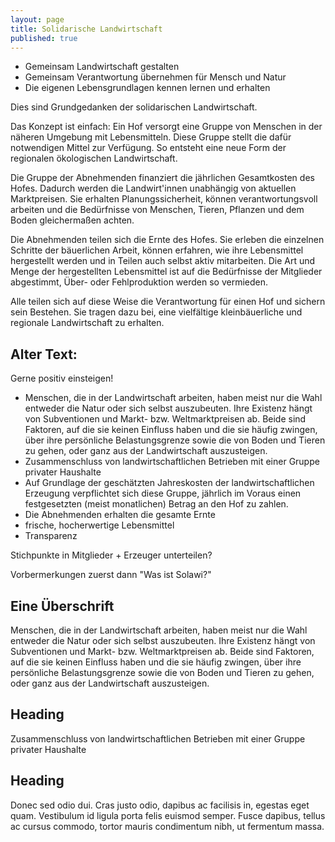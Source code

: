 ```yaml
---
layout: page
title: Solidarische Landwirtschaft
published: true
---
```





- Gemeinsam Landwirtschaft gestalten
- Gemeinsam Verantwortung übernehmen für Mensch und Natur
- Die eigenen Lebensgrundlagen kennen lernen und erhalten

Dies sind Grundgedanken der solidarischen Landwirtschaft. 

Das Konzept ist einfach: Ein Hof versorgt eine Gruppe von Menschen in der näheren Umgebung mit Lebensmitteln. Diese Gruppe stellt die dafür notwendigen Mittel zur Verfügung. So entsteht eine neue Form der regionalen ökologischen Landwirtschaft.

Die Gruppe der Abnehmenden finanziert die jährlichen Gesamtkosten des Hofes. Dadurch werden die Landwirt'innen unabhängig von aktuellen Marktpreisen. Sie erhalten Planungssicherheit, können verantwortungsvoll arbeiten und die Bedürfnisse von Menschen, Tieren, Pflanzen und dem Boden gleichermaßen achten. 

Die Abnehmenden teilen sich die Ernte des Hofes. Sie erleben die einzelnen Schritte der bäuerlichen Arbeit, können erfahren, wie ihre Lebensmittel hergestellt werden und in Teilen auch selbst aktiv mitarbeiten. Die Art und Menge der hergestellten Lebensmittel ist auf die Bedürfnisse der Mitglieder abgestimmt, Über- oder Fehlproduktion werden so vermieden. 

Alle teilen sich auf diese Weise die Verantwortung für einen Hof und sichern sein Bestehen. Sie tragen dazu bei, eine vielfältige kleinbäuerliche und regionale Landwirtschaft zu erhalten.







## Alter Text:
Gerne positiv einsteigen!

- Menschen, die in der Landwirtschaft arbeiten, haben meist nur die Wahl entweder die Natur oder sich selbst auszubeuten. Ihre Existenz hängt von Subventionen und  Markt- bzw. Weltmarktpreisen ab. Beide sind Faktoren, auf die sie keinen Einfluss haben und die sie häufig zwingen, über ihre persönliche Belastungsgrenze sowie die von Boden und Tieren zu gehen, oder ganz aus der Landwirtschaft auszusteigen.
-  Zusammenschluss von landwirtschaftlichen Betrieben mit einer Gruppe privater Haushalte
- Auf Grundlage der geschätzten Jahreskosten der landwirtschaftlichen Erzeugung verpflichtet sich diese Gruppe, jährlich im Voraus einen festgesetzten (meist monatlichen) Betrag an den Hof zu zahlen. 
- Die Abnehmenden erhalten die gesamte Ernte
- frische, hocherwertige Lebensmittel
- Transparenz

Stichpunkte in Mitglieder + Erzeuger unterteilen?

Vorbermerkungen zuerst
dann "Was ist Solawi?"

<div class="row">
  <div class="col-lg-4">
    <h2>Eine Überschrift</h2>
    <p>Menschen, die in der Landwirtschaft arbeiten, haben meist nur die Wahl entweder die Natur oder sich selbst auszubeuten. Ihre Existenz hängt von Subventionen und  Markt- bzw. Weltmarktpreisen ab. Beide sind Faktoren, auf die sie keinen Einfluss haben und die sie häufig zwingen, über ihre persönliche Belastungsgrenze sowie die von Boden und Tieren zu gehen, oder ganz aus der Landwirtschaft auszusteigen.</p>
  </div>
  <div class="col-lg-4">
    <h2>Heading</h2>
    <p>Zusammenschluss von landwirtschaftlichen Betrieben mit einer Gruppe privater Haushalte</p>
  </div>
  <div class="col-lg-4">
    <h2>Heading</h2>
    <p>Donec sed odio dui. Cras justo odio, dapibus ac facilisis in, egestas eget quam. Vestibulum id ligula porta felis euismod semper. Fusce dapibus, tellus ac cursus commodo, tortor mauris condimentum nibh, ut fermentum massa.</p>
  </div>
</div>
